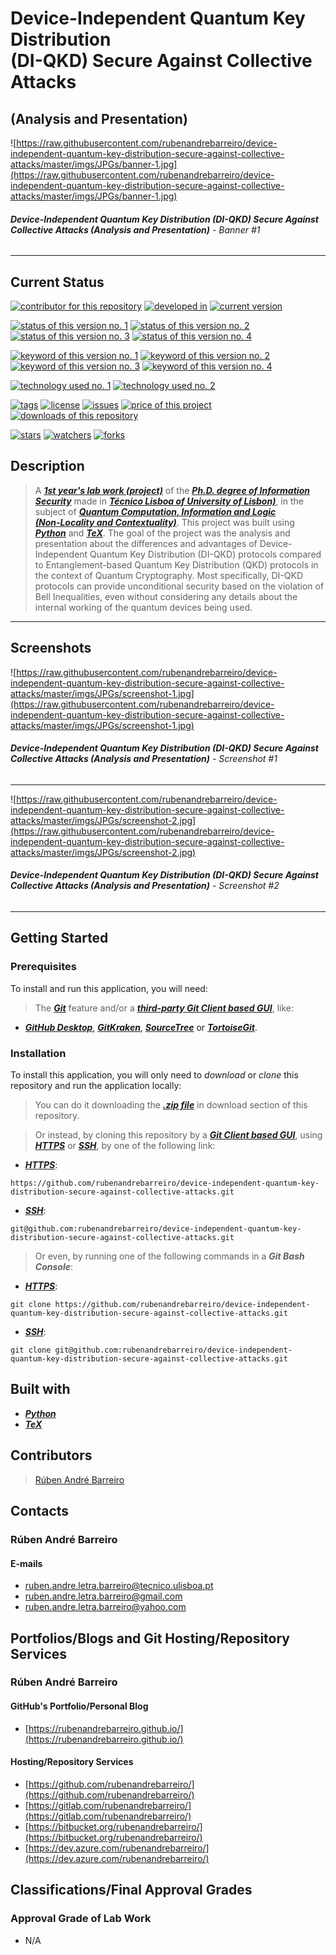 # Device-Independent Quantum Key Distribution<br>(DI-QKD) Secure Against Collective Attacks
## (Analysis and Presentation)

![https://raw.githubusercontent.com/rubenandrebarreiro/device-independent-quantum-key-distribution-secure-against-collective-attacks/master/imgs/JPGs/banner-1.jpg](https://raw.githubusercontent.com/rubenandrebarreiro/device-independent-quantum-key-distribution-secure-against-collective-attacks/master/imgs/JPGs/banner-1.jpg)
###### **_Device-Independent Quantum Key Distribution (DI-QKD) Secure Against Collective Attacks (Analysis and Presentation)_** - Banner #1

***

## Current Status
[![contributor for this repository](https://img.shields.io/badge/contributor-rubenandrebarreiro-blue.svg)](https://github.com/rubenandrebarreiro/)
[![developed in](https://img.shields.io/badge/developed&nbsp;in-tecnico&nbsp;lisboa-blue.svg)](https://tecnico.ulisboa.pt/)
[![current version](https://img.shields.io/badge/version-1.0-magenta.svg)](https://github.com/rubenandrebarreiro/device-independent-quantum-key-distribution-secure-against-collective-attacks/)

[![status of this version no. 1](https://img.shields.io/badge/status-ongoing-orange.svg)](https://github.com/rubenandrebarreiro/device-independent-quantum-key-distribution-secure-against-collective-attacks/)
[![status of this version no. 2](https://img.shields.io/badge/status-beta-orange.svg)](https://github.com/rubenandrebarreiro/device-independent-quantum-key-distribution-secure-against-collective-attacks/)
[![status of this version no. 3](https://img.shields.io/badge/status-unstable-orange.svg)](https://github.com/rubenandrebarreiro/device-independent-quantum-key-distribution-secure-against-collective-attacks/)
[![status of this version no. 4](https://img.shields.io/badge/status-not&nbsp;documented-orange.svg)](https://github.com/rubenandrebarreiro/device-independent-quantum-key-distribution-secure-against-collective-attacks/)

[![keyword of this version no. 1](https://img.shields.io/badge/keyword-quantum&nbsp;cryptography-brown.svg)](https://github.com/rubenandrebarreiro/device-independent-quantum-key-distribution-secure-against-collective-attacks/)
[![keyword of this version no. 2](https://img.shields.io/badge/keyword-quantum&nbsp;key&nbsp;distribution-brown.svg)](https://github.com/rubenandrebarreiro/device-independent-quantum-key-distribution-secure-against-collective-attacks/)
[![keyword of this version no. 3](https://img.shields.io/badge/keyword-device&nbsp;independent&nbsp;quantum&nbsp;key&nbsp;distribution-brown.svg)](https://github.com/rubenandrebarreiro/device-independent-quantum-key-distribution-secure-against-collective-attacks/)
[![keyword of this version no. 4](https://img.shields.io/badge/keyword-bell&nbsp;inequality-brown.svg)](https://github.com/rubenandrebarreiro/device-independent-quantum-key-distribution-secure-against-collective-attacks/)

[![technology used no. 1](https://img.shields.io/badge/built&nbsp;with-python-red.svg)](https://www.python.org/)
[![technology used no. 2](https://img.shields.io/badge/built&nbsp;with-tex-red.svg)](https://tug.org/texlive/)

[![tags](https://img.shields.io/github/tag/rubenandrebarreiro/device-independent-quantum-key-distribution-secure-against-collective-attacks?include_prereleases=&sort=semver&color=blue)](https://github.com/rubenandrebarreiro/device-independent-quantum-key-distribution-secure-against-collective-attacks/releases/)
[![license](https://img.shields.io/badge/License-MIT-blue)](#license)
[![issues](https://img.shields.io/github/issues/rubenandrebarreiro/device-independent-quantum-key-distribution-secure-against-collective-attacks)](https://github.com/rubenandrebarreiro/device-independent-quantum-key-distribution-secure-against-collective-attacks/issues)
[![price of this project](https://img.shields.io/badge/price-free-success.svg)](https://github.com/rubenandrebarreiro/device-independent-quantum-key-distribution-secure-against-collective-attacks/archive/master.zip)
[![downloads of this repository](https://img.shields.io/github/downloads/rubenandrebarreiro/device-independent-quantum-key-distribution-secure-against-collective-attacks/total.svg)](https://github.com/rubenandrebarreiro/device-independent-quantum-key-distribution-secure-against-collective-attacks/archive/master.zip)

[![stars](https://img.shields.io/github/stars/rubenandrebarreiro/device-independent-quantum-key-distribution-secure-against-collective-attacks?style=social)](https://github.com/rubenandrebarreiro/device-independent-quantum-key-distribution-secure-against-collective-attacks)
[![watchers](https://img.shields.io/github/watchers/rubenandrebarreiro/device-independent-quantum-key-distribution-secure-against-collective-attacks?style=social)](https://github.com/rubenandrebarreiro/device-independent-quantum-key-distribution-secure-against-collective-attacks)
[![forks](https://img.shields.io/github/forks/rubenandrebarreiro/device-independent-quantum-key-distribution-secure-against-collective-attacks?style=social)](https://github.com/rubenandrebarreiro/device-independent-quantum-key-distribution-secure-against-collective-attacks)


## Description

> A [**_1st year's lab work (project)_**](https://www.fenix.tecnico.ulisboa.pt/cursos/deaseginf/disciplina-curricular/845953938490392) of the [**_Ph.D. degree of Information Security_**](https://www.fenix.tecnico.ulisboa.pt/cursos/deaseginf) made in [**_Técnico Lisboa of University of Lisbon)_**](https://tecnico.ulisboa.pt/), in the subject of [**_Quantum Computation, Information and Logic (Non‑Locality and Contextuality)_**](https://www.fenix.tecnico.ulisboa.pt/cursos/deaseginf/disciplina-curricular/845953938490392). This project was built using [**_Python_**](https://www.python.org/) and [**_TeX_**](https://tug.org/texlive/). The goal of the project was the analysis and presentation about the differences and advantages of Device-Independent Quantum Key Distribution (DI-QKD) protocols compared to Entanglement-based Quantum Key Distribution (QKD) protocols in the context of Quantum Cryptography. Most specifically, DI-QKD protocols can provide unconditional security based on the violation of Bell Inequalities, even without considering any details about the internal working of the quantum devices being used.

***

## Screenshots

![https://raw.githubusercontent.com/rubenandrebarreiro/device-independent-quantum-key-distribution-secure-against-collective-attacks/master/imgs/JPGs/screenshot-1.jpg](https://raw.githubusercontent.com/rubenandrebarreiro/device-independent-quantum-key-distribution-secure-against-collective-attacks/master/imgs/JPGs/screenshot-1.jpg)
######  **_Device-Independent Quantum Key Distribution (DI-QKD) Secure Against Collective Attacks (Analysis and Presentation)_** - Screenshot #1

***

![https://raw.githubusercontent.com/rubenandrebarreiro/device-independent-quantum-key-distribution-secure-against-collective-attacks/master/imgs/JPGs/screenshot-2.jpg](https://raw.githubusercontent.com/rubenandrebarreiro/device-independent-quantum-key-distribution-secure-against-collective-attacks/master/imgs/JPGs/screenshot-2.jpg)
######  **_Device-Independent Quantum Key Distribution (DI-QKD) Secure Against Collective Attacks (Analysis and Presentation)_** - Screenshot #2

***


## Getting Started

### Prerequisites
To install and run this application, you will need:
> The [**_Git_**](https://git-scm.com/) feature and/or a [**_third-party Git Client based GUI_**](https://git-scm.com/downloads/guis/), like:
* [**_GitHub Desktop_**](https://desktop.github.com/), [**_GitKraken_**](https://www.gitkraken.com/), [**_SourceTree_**](https://www.sourcetreeapp.com/) or [**_TortoiseGit_**](https://tortoisegit.org/).

### Installation
To install this application, you will only need to _download_ or _clone_ this repository and run the application locally:

> You can do it downloading the [**_.zip file_**](https://github.com/rubenandrebarreiro/device-independent-quantum-key-distribution-secure-against-collective-attacks/archive/master.zip) in download section of this repository.

> Or instead, by cloning this repository by a [**_Git Client based GUI_**](https://git-scm.com/downloads/guis), using [**_HTTPS_**](https://en.wikipedia.org/wiki/HTTPS) or [**_SSH_**](https://en.wikipedia.org/wiki/SSH_File_Transfer_Protocol), by one of the following link:
* [**_HTTPS_**](https://en.wikipedia.org/wiki/HTTPS):
```
https://github.com/rubenandrebarreiro/device-independent-quantum-key-distribution-secure-against-collective-attacks.git
```
* [**_SSH_**](https://en.wikipedia.org/wiki/SSH_File_Transfer_Protocol):
```
git@github.com:rubenandrebarreiro/device-independent-quantum-key-distribution-secure-against-collective-attacks.git
```

> Or even, by running one of the following commands in a **_Git Bash Console_**:
* [**_HTTPS_**](https://en.wikipedia.org/wiki/HTTPS):
```
git clone https://github.com/rubenandrebarreiro/device-independent-quantum-key-distribution-secure-against-collective-attacks.git
```
* [**_SSH_**](https://en.wikipedia.org/wiki/SSH_File_Transfer_Protocol):
```
git clone git@github.com:rubenandrebarreiro/device-independent-quantum-key-distribution-secure-against-collective-attacks.git
```

## Built with
* [**_Python_**](https://www.python.org/)
* [**_TeX_**](https://tug.org/texlive/)


## Contributors

> [Rúben André Barreiro](https://github.com/rubenandrebarreiro/)

## Contacts

### Rúben André Barreiro
#### E-mails
* [ruben.andre.letra.barreiro@tecnico.ulisboa.pt](mailto:ruben.andre.letra.barreiro@tecnico.ulisboa.pt)
* [ruben.andre.letra.barreiro@gmail.com](mailto:ruben.andre.letra.barreiro@gmail.com)
* [ruben.andre.letra.barreiro@yahoo.com](mailto:ruben.andre.letra.barreiro@yahoo.com)

## Portfolios/Blogs and Git Hosting/Repository Services

### Rúben André Barreiro
#### GitHub's Portfolio/Personal Blog
* [https://rubenandrebarreiro.github.io/](https://rubenandrebarreiro.github.io/)

#### Hosting/Repository Services
* [https://github.com/rubenandrebarreiro/](https://github.com/rubenandrebarreiro/)
* [https://gitlab.com/rubenandrebarreiro/](https://gitlab.com/rubenandrebarreiro/)
* [https://bitbucket.org/rubenandrebarreiro/](https://bitbucket.org/rubenandrebarreiro/)
* [https://dev.azure.com/rubenandrebarreiro/](https://dev.azure.com/rubenandrebarreiro/)

## Classifications/Final Approval Grades

### Approval Grade of Lab Work
* N/A
